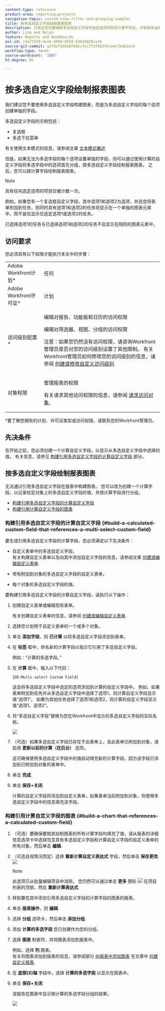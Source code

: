 ```yaml
---
content-type: reference
product-area: reporting;projects
navigation-topic: custom-view-filter-and-grouping-samples
title: 按多选自定义字段绘制报表图表
description: 只有在您创建捕获多选自定义字段中选定选项的附加计算字段后，才能按多选自定义字段绘制报表的图表。
author: Lisa and Nolan
feature: Reports and Dashboards
exl-id: cda77319-dce6-409d-8f59-53838820cafb
source-git-commit: a2f0ef565b0f0dbcfec7f3f5b5fece4c7b4b1ec6
workflow-type: tm+mt
source-wordcount: '1007'
ht-degree: 0%

---
```


# 按多选自定义字段绘制报表图表

<!--<span class="preview">The highlighted information on this page refers to functionality not yet generally available. It is available for all customers in the Preview environment and for a select group of customers in the Production environment.</span>-->

我们建议您不要使用多选自定义字段构建图表，而是为多选自定义字段的每个选项创建单独的字段。

多选自定义字段的示例包括：

* 复选框
* 多选下拉菜单

有关使用文本模式的信息，请参阅文章 [文本模式概述](../../../reports-and-dashboards/reports/text-mode/understand-text-mode.md).

但是，如果无法为多选字段的每个选项设置单独的字段，则可以通过使用计算的自定义字段将多选字段中的选项首先分组，按多选自定义字段绘制报表图表。 之后，您可以按计算字段绘制报表图表。

>[!NOTE]
>
>具有任何选定选项的项目仅被计数一次。
>
>例如，如果您有一个复选框自定义字段，其中选项1和选项2为选项，并且您将表单附加到任务，则同时具有选项1和选项2的任务将显示在一个单独的图表元素中，而不是仅显示仅选定选项1或选项2的任务。
>
>已选择选项1的任务与已选择选项1和选项2的任务不会显示在相同的图表元素中。

## 访问要求

您必须具有以下权限才能执行本文中的步骤：

<table style="table-layout:auto"> 
 <col> 
 <col> 
 <tbody> 
  <tr> 
   <td role="rowheader">Adobe Workfront计划*</td> 
   <td> <p>任何</p> </td> 
  </tr> 
  <tr> 
   <td role="rowheader">Adobe Workfront许可证*</td> 
   <td> <p>计划 </p> </td> 
  </tr> 
  <tr> 
   <td role="rowheader">访问级别配置*</td> 
   <td> <p>编辑对报告、功能板和日历的访问权限</p> <p>编辑对筛选器、视图、分组的访问权限</p> <p>注意：如果您仍然没有访问权限，请咨询Workfront管理员是否对您的访问级别设置了其他限制。 有关Workfront管理员如何修改您的访问级别的信息，请参阅 <a href="../../../administration-and-setup/add-users/configure-and-grant-access/create-modify-access-levels.md" class="MCXref xref">创建或修改自定义访问级别</a>.</p> </td> 
  </tr> 
  <tr> 
   <td role="rowheader">对象权限</td> 
   <td> <p>管理报表的权限</p> <p>有关请求其他访问权限的信息，请参阅 <a href="../../../workfront-basics/grant-and-request-access-to-objects/request-access.md" class="MCXref xref">请求访问对象 </a>.</p> </td> 
  </tr> 
 </tbody> 
</table>

&#42;要了解您拥有的计划、许可证类型或访问权限，请联系您的Workfront管理员。

## 先决条件

在开始之前，您必须创建一个计算自定义字段，以显示从多选自定义字段中选择的值。 有关信息，请参见 [构建引用多选自定义字段的计算自定义字段](#build-a-calculated-custom-field-that-references-a-multi-select-custom-field) 部分。

## 按多选自定义字段绘制报表图表

<!--
<p data-mc-conditions="QuicksilverOrClassic.Draft mode">(NOTE: this moved to its own article, linked in the Note above!)</p>
-->

无法通过引用多选自定义字段在报表中构建图表。 您可以改为创建一个计算字段，以记录给定对象上的多选自定义字段的值，并按计算字段进行分组。 

* [构建引用多选自定义字段的计算自定义字段](#build-a-calculated-custom-field-that-references-a-multi-select-custom-field)
* [构建引用计算自定义字段的图表](#build-a-chart-that-references-a-calculated-custom-field)

### 构建引用多选自定义字段的计算自定义字段 {#build-a-calculated-custom-field-that-references-a-multi-select-custom-field}

要生成引用多选自定义字段的计算字段，您必须满足以下先决条件：

* 自定义表单中的多选自定义字段。\
  有关构建自定义表单以及向其中添加自定义字段的信息，请参阅文章 [创建或编辑自定义表单](../../../administration-and-setup/customize-workfront/create-manage-custom-forms/create-or-edit-a-custom-form.md).

* 带有附加到对象的多选自定义字段的自定义表单。
* 每个对象的多选自定义字段的值。

要构建引用多选自定义字段的计算自定义字段，请执行以下操作：

1. 创建自定义表单或编辑现有表单。

   有关创建自定义表单的信息，请参阅 [创建或编辑自定义表单](../../../administration-and-setup/customize-workfront/create-manage-custom-forms/create-or-edit-a-custom-form.md).

1. 选择您计划用于自定义表单的一个或多个对象。
1. 单击 **添加字段**，则 **已计算** 以将多选自定义字段添加到表单。

1. 在 **标签** 框中，命名新的计算字段以指示它引用了多选自定义字段。

   例如：“计算的多选字段。”

1. 在 **计算** 框中，输入以下代码：

   `{DE:Multi-select Custom Field}`

   这会将多选自定义字段中选定的选项添加到计算的自定义字段中。 例如，如果表单附加到任务并从多选自定义字段中选择了选项1，则计算自定义字段显示值“选项1”。 如果为其他任务选择了选项1和选项2，则计算的自定义字段显示值“选项1，选项2”。

1. 将“多选自定义字段”替换为您在Workfront中显示的多选自定义字段的实际名称。

   ![](assets/calculated-multi-select-custom-field-nwe-350x223.png)

1. （可选）如果多选自定义字段已存在于此表单上，且此表单已附加到对象，请启用 **更新以前的计算（在后台）** 选项。

   这可确保使用多选自定义字段中的值自动填充新的计算字段，因为该字段已添加到已附加到对象的表单中。

1. 单击 **完成**.
1. 单击 **保存+关闭**.

   计算的自定义字段将添加到自定义表单，如果表单当前附加到对象，则使用多选自定义字段中的信息填充该字段。

### 构建引用计算自定义字段的图表 {#build-a-chart-that-references-a-calculated-custom-field}

1. （可选）要确保要按其绘制图表的所有计算字段均填充了值，请从报表的详细信息选项卡中选择包含具有多选自定义字段和计算自定义字段的自定义表单的所有对象，然后单击 **编辑**.
1. （可选且视情况而定）选择 **重新计算自定义表达式** 字段，然后单击 **保存更改**.\
   ![](assets/recalculate-custom-expressions-350x259.png)

   >[!NOTE]
   >
   >此选项已从批量编辑项目中消除。  您仍然可以通过单击 **更多** 图标 ![](assets/more-icon-45x33.png) 在项目列表的顶部，然后 **重新计算表达式**.

1. 转到要在其中添加引用多选自定义字段的计算字段的图表的报表。
1. 单击 **报表操作**，则 **编辑**.

1. 选择 <strong>分组</strong> 选项卡，然后单击 <strong>添加分组</strong>.
1. 添加 <strong>计算的多选字段</strong> 您已创建作为您的分组。
1. 选择 <strong>图表</strong> 制表符，并将图表添加到报表中。

   例如，选择 **列** 图表。
   <br>有关将图表添加到报表的信息，请参阅部分 <a href="../../../reports-and-dashboards/reports/creating-and-managing-reports/create-custom-report.md#add-a-chart" class="MCXref xref">向报表中添加图表</a> 在文章中 <a href="../../../reports-and-dashboards/reports/creating-and-managing-reports/create-custom-report.md" class="MCXref xref">创建自定义报表</a>.
1. 在 **底部(X)轴** 字段中，选择 <strong>计算的多选字段</strong> 以显示在图表中。
1. 单击 <strong>保存+关闭</strong>.

   该报告在图表中显示按计算的多选字段分组的结果。

   ![](assets/chart-multi-select-field-column-chart-example.png)